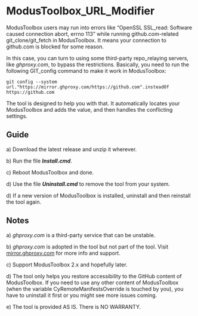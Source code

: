 # ModusToolbox_URL_Modifier

ModusToolbox users may run into errors like “OpenSSL SSL_read: Software caused connection abort, errno 113” while running github.com-related git_clone/git_fetch in ModusToolbox. It means your connection to github.com is blocked for some reason.

In this case, you can turn to using some third-party repo_relaying servers, like *ghproxy.com*, to bypass the restrictions. Basically, you need to run the following GIT_config command to make it work in ModusToolbox:

`git config --system url."https://mirror.ghproxy.com/https://github.com".insteadOf https://github.com`

The tool is designed to help you with that. It automatically locates your ModusToolbox and adds the value, and then handles the conflicting settings.


## Guide

a) Download the latest release and unzip it wherever.

b) Run the file ***Install.cmd***.

c) Reboot ModusToolbox and done.

d) Use the file ***Uninstall.cmd*** to remove the tool from your system.

d) If a new version of ModusToolbox is installed, uninstall and then reinstall the tool again.


## Notes

a) *ghproxy.com* is a third-party service that can be unstable.

b) *ghproxy.com* is adopted in the tool but not part of the tool. Visit [mirror.ghproxy.com](https://mirror.ghproxy.com) for more info and support.

c) Support ModusToolbox 2.x and hopefully later.

d) The tool only helps you restore accessibility to the GitHub content of ModusToolbox. If you need to use any other content of ModusToolbox (when the variable CyRemoteManifestsOverride is touched by you), you have to uninstall it first or you might see more issues coming.

e) The tool is provided AS IS. There is NO WARRANTY.
